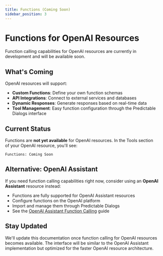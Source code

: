 ```yaml
---
title: Functions (Coming Soon)
sidebar_position: 3
---
```


# Functions for OpenAI Resources

Function calling capabilities for OpenAI resources are currently in development and will be available soon.

## What's Coming

OpenAI resources will support:
- **Custom Functions**: Define your own function schemas
- **API Integrations**: Connect to external services and databases  
- **Dynamic Responses**: Generate responses based on real-time data
- **Tool Management**: Easy function configuration through the Predictable Dialogs interface

## Current Status

Functions are **not yet available** for OpenAI resources. In the Tools section of your OpenAI resource, you'll see:

```
Functions: Coming Soon
```

## Alternative: OpenAI Assistant

If you need function calling capabilities right now, consider using an **OpenAI Assistant** resource instead:

- Functions are fully supported for OpenAI Assistant resources
- Configure functions on the OpenAI platform  
- Import and manage them through Predictable Dialogs
- See the [OpenAI Assistant Function Calling](/docs/providers/openai-assistant/function-calling) guide

## Stay Updated

We'll update this documentation once function calling for OpenAI resources becomes available. The interface will be similar to the OpenAI Assistant implementation but optimized for the faster OpenAI resource architecture.